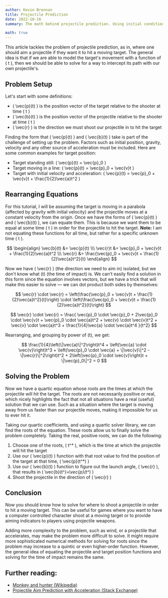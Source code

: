 ```yaml
---
author: Kevin Brennan
title: Projectile Prediction
date: 2022-10-16
summary: The math behind projectile prediction. Using initial conditions to determine launch angle.

math: true
---
```


This article tackles the problem of projectile prediction, as in, where one should aim a projectile if they
want it to hit a moving target. The general idea is that if we are able to model the target's movement with
a function of \( t \), then we should be able to solve for a way to intercept its path with our own
projectile's.

## Problem Setup
Let's start with some definitions:
* \( \vec{p}(t) \) is the position vector of the target relative to the shooter at time \( t \)
* \( \vec{b}(t) \) is the position vector of the projectile relative to the shooter at time \( t \)
* \( \vec{r} \) is the direction we must shoot our projectile in to hit the target

Finding the form that \( \vec{p}(t) \) and \( \vec{b}(t) \) take is part of the challenge of setting up the
problem. Factors such as initial position, gravity, velocity and any other source of acceleration must be
included. Here are some common examples for target position:

* Target standing still: \( \vec{p}(t) = \vec{p}_0 \)
* Target moving in a line: \( \vec{p}(t) = \vec{p}_0 + \vec{v}t \)
* Target with initial velocity and acceleration: \( \vec{p}(t) = \vec{p}_0 + \vec{v}t + \frac{1}{2}\vec{a}t^2 \)

## Rearranging Equations
For this tutorial, I will be assuming the target is moving in a parabola (affected by gravity with initial
velocity) and the projectile moves at a constant velocity from the origin. Once we have the forms of
\( \vec{p}(t) \) and \( \vec{b}(t) \), we can equate them. This is because we want them to be equal at some
time \( t \) in order for the projectile to hit the target. **Note:** I am not equating these
functions for all time, but rather for a specific unknown time \( t \).

$$
    \begin{align}
    \vec{b}(t) &= \vec{p}(t) \\\
    \vec{r}t &= \vec{p}_0 + \vec{v}t + \frac{1}{2}\vec{a}t^2 \\\
    \vec{r} &= \frac{\vec{p}_0 + \vec{v}t + \frac{1}{2}\vec{a}t^2}{t}
    \end{align}
$$

Now we have \( \vec{r} \) (the direction we need to aim in) isolated, but we don't know what \(t\) (the time
of impact) is. We can't easily find a solution in this form since the equation involves vectors, but we
have a trick that will make this easier to solve &mdash; we can dot product both sides by themselves:

$$
    \vec{r} \cdot \vec{r} = \left(\frac{\vec{p}_0 + \vec{v}t + \frac{1}{2}\vec{a}t^2}{t}\right) \cdot \left(\frac{\vec{p}_0 + \vec{v}t + \frac{1}{2}\vec{a}t^2}{t}\right)
$$

$$
    \vec{r} \cdot \vec{r} =
    \frac{
    \vec{p}_0 \cdot \vec{p}_0
    + 2\vec{p}_0 \cdot \vec{v}t
    + \vec{p}_0 \cdot \vec{a}t^2
    + \vec{v} \cdot \vec{v}t^2
    + \vec{v} \cdot \vec{a}t^3
    + \frac{1}{4}\vec{a} \cdot \vec{a}t^4
    }{t^2}
$$

Rearranging, and grouping by power of \(t\), we get:

$$
    \frac{1}{4}\left(\|\vec{a}\|^2\right)t^4
    + \left(\vec{a} \cdot \vec{v}\right)t^3
    + \left(\vec{p}_0 \cdot \vec{a} + \|\vec{v}\|^2 - \|\vec{r}\|^2\right)t^2
    + 2\left(\vec{p}_0 \cdot \vec{v}\right)t
    + \|\vec{p}_0\|^2 = 0
$$

## Solving the Problem
Now we have a quartic equation whose roots are the times at which the projectile will hit the target. The
roots are not necessarily positive or real, which nicely highlights the fact that not all situations have a
real (useful) solution that we can use. Such as a situation where the target is moving away from us faster
than our projectile moves, making it impossible for us to ever hit it.

Taking our quartic coefficients, and using a quartic solver library, we can find the roots of the equation.
These roots allow us to finally solve the problem completely. Taking the real, positive roots, we can do
the following:
1. Choose one of the roots, \( t^* \), which is the time at which the projectile will hit the target
2. Use our \( \vec{p}(t) \) function with that root value to find the position of the target at that time, \( \vec{p}(t^*) \)
3. Use our \( \vec{b}(t) \) function to figure out the launch angle, \( \vec{r} \), that results in \( \vec{b}(t^*)=\vec{p}(t^*) \)
4. Shoot the projectile in the direction of \( \vec{r} \)

## Conclusion
Now you should know how to solve for where to shoot a projectile in order to hit a moving target. This can
be useful for games where you want to have a computer controlled character shoot at a moving target or to
provide aiming indicators to players using projectile weapons.

Adding more complexity to the problem, such as wind, or a projectile that accelerates, may make the
problem more difficult to solve. It might require more sophisticated numerical methods for solving for
roots since the problem may increase to a quintic or even higher-order function. However, the general
idea of equating the projectile and target position functions and solving for the time of impact remains
the same.

## Further reading:
* [Monkey and hunter (Wikipedia)](https://en.wikipedia.org/wiki/Monkey_and_hunter)
* [Projectile Aim Prediction with Acceleration (Stack Exchange)](https://gamedev.stackexchange.com/a/149612)
